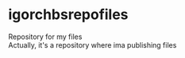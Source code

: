 # igorchbsrepofiles
Repository for my files<br/>
Actually, it's a repository where ima publishing files
